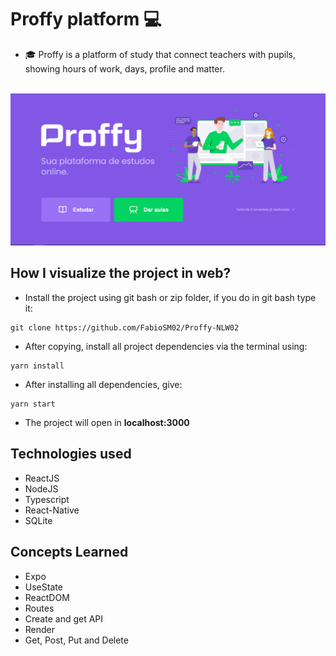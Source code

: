 # Proffy platform :computer:

- :mortar_board: Proffy is a platform of study that connect teachers with pupils, showing hours of work, days, profile and matter.

<br>

<img src="https://github.com/FabioSM02/Proffy-NLW02/blob/main/web/src/assets/Images/LandingPage.PNG" alt="LandingPage" center/>

## How I visualize the project in web?

- Install the project using git bash or zip folder, if you do in git bash type it:

```
git clone https://github.com/FabioSM02/Proffy-NLW02
```

- After copying, install all project dependencies via the terminal using:

```
yarn install
```

- After installing all dependencies, give:

```
yarn start
```

- The project will open in <strong>localhost:3000</strong>

## Technologies used

- ReactJS
- NodeJS
- Typescript
- React-Native
- SQLite

## Concepts Learned

- Expo
- UseState
- ReactDOM
- Routes
- Create and get API
- Render
- Get, Post, Put and Delete
